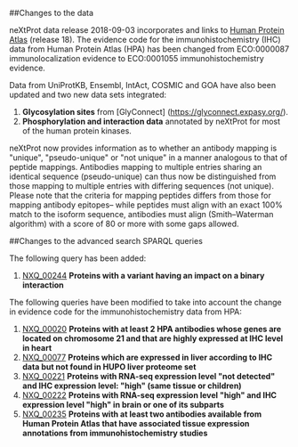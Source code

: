 ##Changes to the data

neXtProt data release 2018-09-03 incorporates and links to [Human Protein Atlas]( https://www.proteinatlas.org/) (release 18). The evidence code for the immunohistochemistry (IHC) data from Human Protein Atlas (HPA) has been changed from ECO:0000087 immunolocalization evidence to ECO:0001055 immunohistochemistry evidence. 

Data from UniProtKB, Ensembl, IntAct, COSMIC and GOA have also been updated and two new data sets integrated:

1. **Glycosylation sites** from [GlyConnect] (https://glyconnect.expasy.org/).
2. **Phosphorylation and interaction data** annotated by neXtProt for most of the human protein kinases.

neXtProt now provides information as to whether an antibody mapping is "unique", "pseudo-unique" or "not unique" in a manner analogous to that of peptide mappings. Antibodies mapping to multiple entries sharing an identical sequence (pseudo-unique) can thus now be distinguished from those mapping to multiple entries with differing sequences (not unique). Please note that the criteria for mapping peptides differs from those for mapping antibody epitopes– while peptides must align with an exact 100% match to the isoform sequence, antibodies must align (Smith–Waterman algorithm) with a score of 80 or more with some gaps allowed.

##Changes to the advanced search SPARQL queries

The following query has been added:
1. [NXQ\_00244](../proteins/search?mode=advanced&queryId=NXQ_00244) **Proteins with a variant having an impact on a binary interaction**

The following queries have been modified to take into account the change in evidence code for the immunohistochemistry data from HPA:

1. [NXQ\_00020](../proteins/search?mode=advanced&queryId=NXQ_00020) **Proteins with at least 2 HPA antibodies whose genes are located on chromosome 21 and that are highly expressed at IHC level in heart**
2. [NXQ\_00077](../proteins/search?mode=advanced&queryId=NXQ_00077) **Proteins which are expressed in liver according to IHC data but not found in HUPO liver proteome set**
3. [NXQ\_00221](../proteins/search?mode=advanced&queryId=NXQ_00221) **Proteins with RNA-seq expression level "not detected" and IHC expression level: "high" (same tissue or children)**
4. [NXQ\_00222](../proteins/search?mode=advanced&queryId=NXQ_00222) **Proteins with RNA-seq expression level "high" and IHC expression level "high" in brain or one of its subparts**
5. [NXQ\_00235](../proteins/search?mode=advanced&queryId=NXQ_00235) **Proteins with at least two antibodies available from Human Protein Atlas that have associated tissue expression annotations from immunohistochemistry studies**
